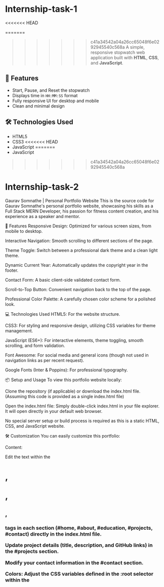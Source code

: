 # Internship-task-1
<<<<<<< HEAD

=======
>>>>>>> c41a34542a04a26cc65048f6e0292945540c568a
A simple, responsive stopwatch web application built with **HTML**, **CSS**, and **JavaScript**.

## 🚀 Features

- Start, Pause, and Reset the stopwatch
- Displays time in `HH:MM:SS` format
- Fully responsive UI for desktop and mobile
- Clean and minimal design

## 🛠️ Technologies Used

- HTML5
- CSS3
<<<<<<< HEAD
- JavaScript 
=======
- JavaScript 
>>>>>>> c41a34542a04a26cc65048f6e0292945540c568a



# Internship-task-2
Gaurav Somnathe | Personal Portfolio Website
This is the source code for Gaurav Somnathe's personal portfolio website, showcasing his skills as a Full Stack MERN Developer, his passion for fitness content creation, and his experience as a speaker and mentor.

🚀 Features
Responsive Design: Optimized for various screen sizes, from mobile to desktop.

Interactive Navigation: Smooth scrolling to different sections of the page.

Theme Toggle: Switch between a professional dark theme and a clean light theme.

Dynamic Current Year: Automatically updates the copyright year in the footer.

Contact Form: A basic client-side validated contact form.

Scroll-to-Top Button: Convenient navigation back to the top of the page.

Professional Color Palette: A carefully chosen color scheme for a polished look.

💻 Technologies Used
HTML5: For the website structure.

CSS3: For styling and responsive design, utilizing CSS variables for theme management.

JavaScript (ES6+): For interactive elements, theme toggling, smooth scrolling, and form validation.

Font Awesome: For social media and general icons (though not used in navigation links as per recent request).

Google Fonts (Inter & Poppins): For professional typography.

📦 Setup and Usage
To view this portfolio website locally:

Clone the repository (if applicable) or download the index.html file.
(Assuming this code is provided as a single index.html file)

Open the index.html file: Simply double-click index.html in your file explorer. It will open directly in your default web browser.

No special server setup or build process is required as this is a static HTML, CSS, and JavaScript website.

🛠️ Customization
You can easily customize this portfolio:

Content:

Edit the text within the <h1>, <p>, <h2>, <h3> tags in each section (#home, #about, #education, #projects, #contact) directly in the index.html file.

Update project details (title, description, and GitHub links) in the #projects section.

Modify your contact information in the #contact section.

Colors: Adjust the CSS variables defined in the :root selector within the <style> tags to change the dark and light theme colors.

--background-dark, --card-background-dark, --text-dark, --heading-dark, --accent-primary-dark, --accent-secondary-dark, --border-dark, --shadow-color-dark (for dark theme)

--background-light, --card-background-light, --text-light, --heading-light, --accent-primary-light, --accent-secondary-light, --border-light, --shadow-color-light (for light theme)

Fonts: Change the font-family variables in :root to use different fonts from Google Fonts.

Profile Photo: If you wish to add a photo back to the "About Me" section, uncomment the <img> tag and update its src attribute with your image URL. You can also adjust its size and styling in the CSS.

📧 Contact
Feel free to reach out to Gaurav Somnathe:

Email: gauravsomnathe992@gmail.com

Phone: +91 7028439141

Instagram: @fitw.ithgaurav

LinkedIn: linkedin.com/in/gauravsomnathe

GitHub: github.com/Gauravsomnathe